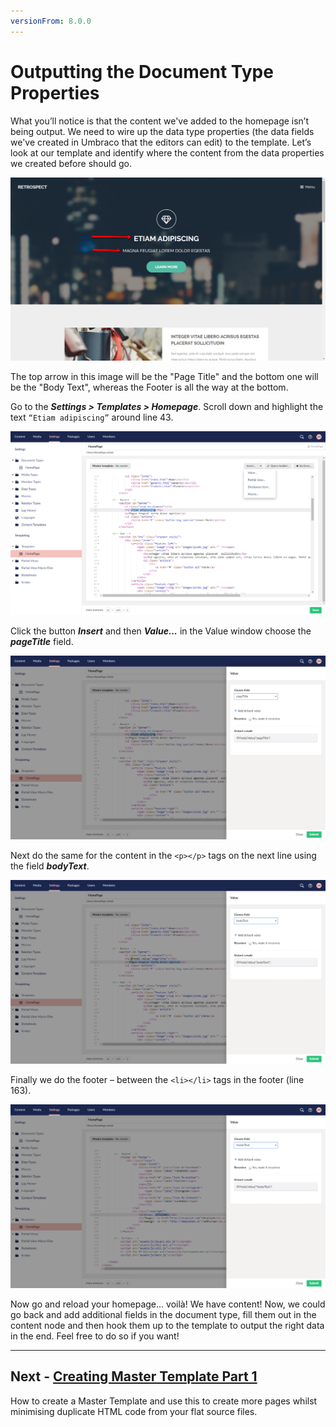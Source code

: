 ```yaml
---
versionFrom: 8.0.0
---
```

# Outputting the Document Type Properties

What you’ll notice is that the content we've added to the homepage isn’t being output. We need to wire up the data type properties (the data fields we've created in Umbraco that the editors can edit) to the template.  Let’s look at our template and identify where the content from the data properties we created before should go.  

![Where our Data Properties Content Should be Output](images/figure-17-where-our-data-fields-go-v8.png)

The top arrow in this image will be the "Page Title" and the bottom one will be the "Body Text", whereas the Footer is all the way at the bottom.

Go to the **_Settings > Templates > Homepage_**. Scroll down and highlight the text `“Etiam adipiscing”` around line 43. 

![Preparing to replace the hardcoded text with an Umbraco Page Field](images/figure-18-replace-hardcoded-text-with-umbraco-page-field-v8.png)

Click the button **_Insert_** and then **_Value..._** in the Value window choose the **_pageTitle_** field.

![Umbraco Page Field](images/figure-19-umbraco-page-field-v8.png)

Next do the same for the content in the `<p></p>` tags on the next line using the field **_bodyText_**.  

![Replacing the bodyText with the Umbraco Page Field](images/figure-20-replace-bodytext-with-page-field-v8.png)

Finally we do the footer – between the `<li></li>` tags in the footer (line 163). 

![Replacing the Footer Text with the relevant Umbraco Page Field](images/figure-21-footer-text-v8.png)

Now go and reload your homepage... voilà! We have content! Now, we could go back and add additional fields in the document type, fill them out in the content node and then hook them up to the template to output the right data in the end. Feel free to do so if you want!

---
## Next - [Creating Master Template Part 1](../Creating-Master-Template-Part-1)
How to create a Master Template and use this to create more pages whilst minimising duplicate HTML code from your flat source files.

